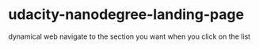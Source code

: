 # udacity-nanodegree-landing-page
dynamical web navigate to the section you want when you click on the list 
